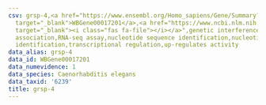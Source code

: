```yaml
---
csv: grsp-4,<a href="https://www.ensembl.org/Homo_sapiens/Gene/Summary?db=core;g=WBGene00017201"
  target="_blank">WBGene00017201</a>,<a href="https://www.ncbi.nlm.nih.gov/pubmed/27496166"
  target="_blank"><i class="fas fa-file"></i></a>",genetic interference,functional
  association,RNA-seq assay,nucleotide sequence identification,nucleotide sequence
  identification,transcriptional regulation,up-regulates activity
data_alias: grsp-4
data_id: WBGene00017201
data_numevidence: 1
data_species: Caenorhabditis elegans
data_taxid: '6239'
title: grsp-4
---
```

